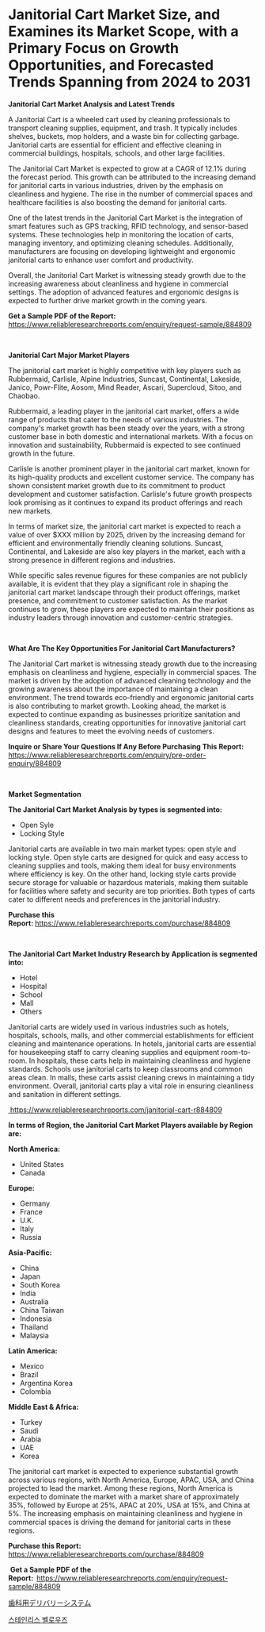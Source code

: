 <p><h1>Janitorial Cart Market Size, and Examines its Market Scope, with a Primary Focus on Growth Opportunities, and Forecasted Trends Spanning from 2024 to 2031</h1></p><p><strong>Janitorial Cart Market Analysis and Latest Trends</strong></p>
<p><p>A Janitorial Cart is a wheeled cart used by cleaning professionals to transport cleaning supplies, equipment, and trash. It typically includes shelves, buckets, mop holders, and a waste bin for collecting garbage. Janitorial carts are essential for efficient and effective cleaning in commercial buildings, hospitals, schools, and other large facilities.</p><p>The Janitorial Cart Market is expected to grow at a CAGR of 12.1% during the forecast period. This growth can be attributed to the increasing demand for janitorial carts in various industries, driven by the emphasis on cleanliness and hygiene. The rise in the number of commercial spaces and healthcare facilities is also boosting the demand for janitorial carts.</p><p>One of the latest trends in the Janitorial Cart Market is the integration of smart features such as GPS tracking, RFID technology, and sensor-based systems. These technologies help in monitoring the location of carts, managing inventory, and optimizing cleaning schedules. Additionally, manufacturers are focusing on developing lightweight and ergonomic janitorial carts to enhance user comfort and productivity.</p><p>Overall, the Janitorial Cart Market is witnessing steady growth due to the increasing awareness about cleanliness and hygiene in commercial settings. The adoption of advanced features and ergonomic designs is expected to further drive market growth in the coming years.</p></p>
<p><strong>Get a Sample PDF of the Report:&nbsp;</strong> <a href="https://www.reliableresearchreports.com/enquiry/request-sample/884809">https://www.reliableresearchreports.com/enquiry/request-sample/884809</a></p>
<p>&nbsp;</p>
<p><strong>Janitorial Cart Major Market Players</strong></p>
<p><p>The janitorial cart market is highly competitive with key players such as Rubbermaid, Carlisle, Alpine Industries, Suncast, Continental, Lakeside, Janico, Powr-Flite, Aosom, Mind Reader, Ascari, Supercloud, Sitoo, and Chaobao. </p><p>Rubbermaid, a leading player in the janitorial cart market, offers a wide range of products that cater to the needs of various industries. The company's market growth has been steady over the years, with a strong customer base in both domestic and international markets. With a focus on innovation and sustainability, Rubbermaid is expected to see continued growth in the future.</p><p>Carlisle is another prominent player in the janitorial cart market, known for its high-quality products and excellent customer service. The company has shown consistent market growth due to its commitment to product development and customer satisfaction. Carlisle's future growth prospects look promising as it continues to expand its product offerings and reach new markets.</p><p>In terms of market size, the janitorial cart market is expected to reach a value of over $XXX million by 2025, driven by the increasing demand for efficient and environmentally friendly cleaning solutions. Suncast, Continental, and Lakeside are also key players in the market, each with a strong presence in different regions and industries.</p><p>While specific sales revenue figures for these companies are not publicly available, it is evident that they play a significant role in shaping the janitorial cart market landscape through their product offerings, market presence, and commitment to customer satisfaction. As the market continues to grow, these players are expected to maintain their positions as industry leaders through innovation and customer-centric strategies.</p></p>
<p>&nbsp;</p>
<p><strong>What Are The Key Opportunities For Janitorial Cart Manufacturers?</strong></p>
<p><p>The Janitorial Cart market is witnessing steady growth due to the increasing emphasis on cleanliness and hygiene, especially in commercial spaces. The market is driven by the adoption of advanced cleaning technology and the growing awareness about the importance of maintaining a clean environment. The trend towards eco-friendly and ergonomic janitorial carts is also contributing to market growth. Looking ahead, the market is expected to continue expanding as businesses prioritize sanitation and cleanliness standards, creating opportunities for innovative janitorial cart designs and features to meet the evolving needs of customers.</p></p>
<p><strong>Inquire or Share Your Questions If Any Before Purchasing This Report:</strong> <a href="https://www.reliableresearchreports.com/enquiry/pre-order-enquiry/884809">https://www.reliableresearchreports.com/enquiry/pre-order-enquiry/884809</a></p>
<p>&nbsp;</p>
<p><strong>Market Segmentation</strong></p>
<p><strong>The Janitorial Cart Market Analysis by types is segmented into:</strong></p>
<p><ul><li>Open Syle</li><li>Locking Style</li></ul></p>
<p><p>Janitorial carts are available in two main market types: open style and locking style. Open style carts are designed for quick and easy access to cleaning supplies and tools, making them ideal for busy environments where efficiency is key. On the other hand, locking style carts provide secure storage for valuable or hazardous materials, making them suitable for facilities where safety and security are top priorities. Both types of carts cater to different needs and preferences in the janitorial industry.</p></p>
<p><strong>Purchase this Report:&nbsp;</strong><a href="https://www.reliableresearchreports.com/purchase/884809">https://www.reliableresearchreports.com/purchase/884809</a></p>
<p>&nbsp;</p>
<p><strong>The Janitorial Cart Market Industry Research by Application is segmented into:</strong></p>
<p><ul><li>Hotel</li><li>Hospital</li><li>School</li><li>Mall</li><li>Others</li></ul></p>
<p><p>Janitorial carts are widely used in various industries such as hotels, hospitals, schools, malls, and other commercial establishments for efficient cleaning and maintenance operations. In hotels, janitorial carts are essential for housekeeping staff to carry cleaning supplies and equipment room-to-room. In hospitals, these carts help in maintaining cleanliness and hygiene standards. Schools use janitorial carts to keep classrooms and common areas clean. In malls, these carts assist cleaning crews in maintaining a tidy environment. Overall, janitorial carts play a vital role in ensuring cleanliness and sanitation in different settings.</p></p>
<p><a href="https://www.reliableresearchreports.com/janitorial-cart-r884809">&nbsp;https://www.reliableresearchreports.com/janitorial-cart-r884809</a></p>
<p><strong>In terms of Region, the Janitorial Cart Market Players available by Region are:</strong></p>
<p>
    <p> <strong> North America: </strong>
        <ul>
            <li>United States</li>
            <li>Canada</li>
        </ul>
        </p> 
    <p> <strong> Europe: </strong>
        <ul>
            <li>Germany</li>
            <li>France</li>
            <li>U.K.</li>
            <li>Italy</li>
            <li>Russia</li>
        </ul>
        </p> 
    <p> <strong> Asia-Pacific: </strong>
        <ul>
            <li>China</li>
            <li>Japan</li>
            <li>South Korea</li>
            <li>India</li>
            <li>Australia</li>
            <li>China Taiwan</li>
            <li>Indonesia</li>
            <li>Thailand</li>
            <li>Malaysia</li>
        </ul>
        </p> 
    <p> <strong> Latin America: </strong>
        <ul>
            <li>Mexico</li>
            <li>Brazil</li>
            <li>Argentina Korea</li>
            <li>Colombia</li>
        </ul>
        </p> 
    <p> <strong> Middle East & Africa: </strong>
        <ul>
            <li>Turkey</li>
            <li>Saudi</li>
            <li>Arabia</li>
            <li>UAE</li>
            <li>Korea</li>
        </ul>
    </p>
    </p>
<p><p>The janitorial cart market is expected to experience substantial growth across various regions, with North America, Europe, APAC, USA, and China projected to lead the market. Among these regions, North America is expected to dominate the market with a market share of approximately 35%, followed by Europe at 25%, APAC at 20%, USA at 15%, and China at 5%. The increasing emphasis on maintaining cleanliness and hygiene in commercial spaces is driving the demand for janitorial carts in these regions.</p></p>
<p><strong>Purchase this Report: </strong><a href="https://www.reliableresearchreports.com/purchase/884809">https://www.reliableresearchreports.com/purchase/884809</a></p>
<p>&nbsp;<strong>Get a Sample PDF of the Report:&nbsp;&nbsp;</strong><a href="https://www.reliableresearchreports.com/enquiry/request-sample/884809">https://www.reliableresearchreports.com/enquiry/request-sample/884809</a></p>
<p><strong></strong></p>
<p><p><a href="https://medium.com/@queenlitle19361/%E6%AD%AF%E7%A7%91%E3%83%87%E3%83%AA%E3%83%90%E3%83%AA%E3%83%BC%E3%82%B7%E3%82%B9%E3%83%86%E3%83%A0%E5%B8%82%E5%A0%B4%E3%81%AB%E9%96%A2%E3%81%99%E3%82%8B%E6%83%85%E5%A0%B1%E3%82%92%E6%8F%90%E4%BE%9B%E3%81%97%E3%81%BE%E3%81%99-%E5%B8%82%E5%A0%B4%E3%82%B7%E3%82%A7%E3%82%A2-%E5%B8%82%E5%A0%B4%E3%83%88%E3%83%AC%E3%83%B3%E3%83%89-%E5%B8%82%E5%A0%B4%E6%88%90%E9%95%B7%E3%81%AB%E3%81%A4%E3%81%84%E3%81%A6%E3%81%AE%E6%83%85%E5%A0%B1%E3%81%8C%E5%90%AB%E3%81%BE%E3%82%8C%E3%81%A6%E3%81%84%E3%81%BE%E3%81%99-d1872c5e4db8">歯科用デリバリーシステム</a></p><p><a href="https://medium.com/@fly879567/%EC%8A%A4%ED%85%8C%EC%9D%B8%EB%A6%AC%EC%8A%A4-%EC%8A%A4%ED%8B%B8-%EB%B2%A8%EB%A1%9C%EC%9A%B0-%EC%8B%9C%EC%9E%A5-%EC%A1%B0%EC%82%AC-%EB%B3%B4%EA%B3%A0%EC%84%9C-2024%EB%85%84%EB%B6%80%ED%84%B0-2031%EB%85%84%EA%B9%8C%EC%A7%80%EC%9D%98-%EC%97%AD%EC%82%AC-%EB%B0%8F-%EC%98%88%EC%B8%A1-111f3e8b056f">스테인리스 벨로우즈</a></p></p>